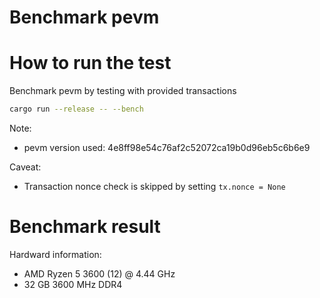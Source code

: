 # Benchmark pevm

# How to run the test

Benchmark pevm by testing with provided transactions

``` bash
cargo run --release -- --bench
```

Note:
- pevm version used: 4e8ff98e54c76af2c52072ca19b0d96eb5c6b6e9

Caveat:
- Transaction nonce check is skipped by setting `tx.nonce = None`

# Benchmark result

Hardward information:
- AMD Ryzen 5 3600 (12) @ 4.44 GHz
- 32 GB 3600 MHz DDR4



``` bash

```
